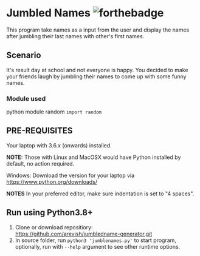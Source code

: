 # Jumbled Names  ![forthebadge](https://forthebadge.com/images/badges/made-with-python.svg)

This program take names as a input from the user and display the names after jumbling their last names with other's first names.

## Scenario
It's result day at school and not everyone is happy. You decided to make your friends laugh by jumbling their names to come up with some funny names.

### Module used
python module random `import random`

## PRE-REQUISITES
Your laptop with 3.6.x (onwards) installed.

**NOTE:** Those with Linux and MacOSX would have Python installed by default, no action required.

Windows: Download the version for your laptop via https://www.python.org/downloads/

**NOTES**
In your preferred editor, make sure indentation is set to "4 spaces".


## Run using Python3.8+
1. Clone or download repositiory: https://github.com/arevish/jumbledname-generator.git
2. In source folder, run `python3 'jumblenames.py'` to start program, optionally, run with `--help` argument to see other runtime options.
